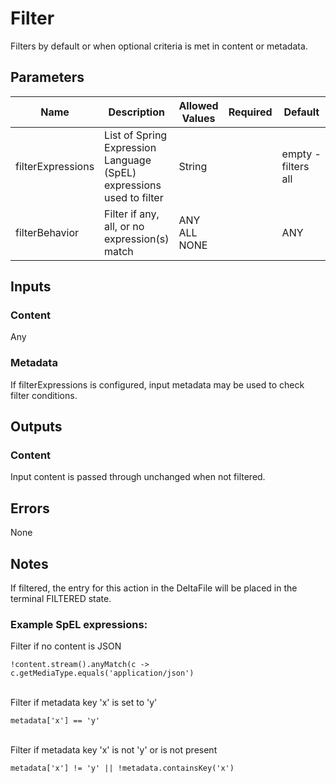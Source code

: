 # Filter
Filters by default or when optional criteria is met in content or metadata.

## Parameters
| Name               | Description                                                          | Allowed Values        | Required | Default                  |
|--------------------|----------------------------------------------------------------------|-----------------------|:--------:|--------------------------|
| filterExpressions  | List of Spring Expression Language (SpEL) expressions used to filter | String                |          | empty&nbsp;- filters all |
| filterBehavior     | Filter if any, all, or no expression(s) match                        | ANY<br/>ALL<br/>NONE  |          | ANY                      |

## Inputs
### Content
Any

### Metadata
If filterExpressions is configured, input metadata may be used to check filter conditions.

## Outputs
### Content
Input content is passed through unchanged when not filtered.

## Errors
None

## Notes
If filtered, the entry for this action in the DeltaFile will be placed in the terminal FILTERED state.

### Example SpEL expressions:
Filter if no content is JSON
```
!content.stream().anyMatch(c -> c.getMediaType.equals('application/json')
```
\
Filter if metadata key 'x' is set to 'y'
```
metadata['x'] == 'y'
```
\
Filter if metadata key 'x' is not 'y' or is not present
```
metadata['x'] != 'y' || !metadata.containsKey('x')
```
